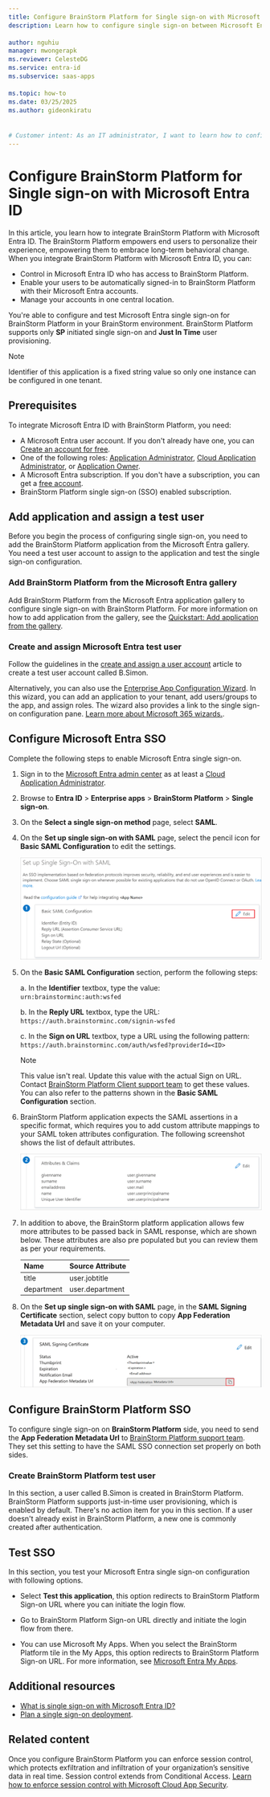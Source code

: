 ```yaml
---
title: Configure BrainStorm Platform for Single sign-on with Microsoft Entra ID
description: Learn how to configure single sign-on between Microsoft Entra ID and BrainStorm Platform.

author: nguhiu
manager: mwongerapk
ms.reviewer: CelesteDG
ms.service: entra-id
ms.subservice: saas-apps

ms.topic: how-to
ms.date: 03/25/2025
ms.author: gideonkiratu


# Customer intent: As an IT administrator, I want to learn how to configure single sign-on between Microsoft Entra ID and BrainStorm Platform so that I can control who has access to BrainStorm Platform, enable automatic sign-in with Microsoft Entra accounts, and manage my accounts in one central location.
---
```


# Configure BrainStorm Platform for Single sign-on with Microsoft Entra ID

In this article, you learn how to integrate BrainStorm Platform with Microsoft Entra ID. The BrainStorm Platform empowers end users to personalize their experience, empowering them to embrace long-term behavioral change. When you integrate BrainStorm Platform with Microsoft Entra ID, you can:

* Control in Microsoft Entra ID who has access to BrainStorm Platform.
* Enable your users to be automatically signed-in to BrainStorm Platform with their Microsoft Entra accounts.
* Manage your accounts in one central location.

You're able to configure and test Microsoft Entra single sign-on for BrainStorm Platform in your BrainStorm environment. BrainStorm Platform supports only **SP** initiated single sign-on and **Just In Time** user provisioning.

> [!NOTE]
> Identifier of this application is a fixed string value so only one instance can be configured in one tenant.

## Prerequisites

To integrate Microsoft Entra ID with BrainStorm Platform, you need:

* A Microsoft Entra user account. If you don't already have one, you can [Create an account for free](https://azure.microsoft.com/free/?WT.mc_id=A261C142F).
* One of the following roles: [Application Administrator](/entra/identity/role-based-access-control/permissions-reference#application-administrator), [Cloud Application Administrator](/entra/identity/role-based-access-control/permissions-reference#cloud-application-administrator), or [Application Owner](/entra/fundamentals/users-default-permissions#owned-enterprise-applications).
* A Microsoft Entra subscription. If you don't have a subscription, you can get a [free account](https://azure.microsoft.com/free/).
* BrainStorm Platform single sign-on (SSO) enabled subscription.

## Add application and assign a test user

Before you begin the process of configuring single sign-on, you need to add the BrainStorm Platform application from the Microsoft Entra gallery. You need a test user account to assign to the application and test the single sign-on configuration.

<a name='add-brainstorm-platform-from-the-azure-ad-gallery'></a>

### Add BrainStorm Platform from the Microsoft Entra gallery

Add BrainStorm Platform from the Microsoft Entra application gallery to configure single sign-on with BrainStorm Platform. For more information on how to add application from the gallery, see the [Quickstart: Add application from the gallery](~/identity/enterprise-apps/add-application-portal.md).

<a name='create-and-assign-azure-ad-test-user'></a>

### Create and assign Microsoft Entra test user

Follow the guidelines in the [create and assign a user account](~/identity/enterprise-apps/add-application-portal-assign-users.md) article to create a test user account called B.Simon.

Alternatively, you can also use the [Enterprise App Configuration Wizard](https://portal.office.com/AdminPortal/home?Q=Docs#/azureadappintegration). In this wizard, you can add an application to your tenant, add users/groups to the app, and assign roles. The wizard also provides a link to the single sign-on configuration pane. [Learn more about Microsoft 365 wizards.](/microsoft-365/admin/misc/azure-ad-setup-guides). 

<a name='configure-azure-ad-sso'></a>

## Configure Microsoft Entra SSO

Complete the following steps to enable Microsoft Entra single sign-on.

1. Sign in to the [Microsoft Entra admin center](https://entra.microsoft.com) as at least a [Cloud Application Administrator](~/identity/role-based-access-control/permissions-reference.md#cloud-application-administrator).
1. Browse to **Entra ID** > **Enterprise apps** > **BrainStorm Platform** > **Single sign-on**.
1. On the **Select a single sign-on method** page, select **SAML**.
1. On the **Set up single sign-on with SAML** page, select the pencil icon for **Basic SAML Configuration** to edit the settings.

   ![Screenshot shows how to edit Basic SAML Configuration.](common/edit-urls.png "Basic Configuration")

1. On the **Basic SAML Configuration** section, perform the following steps:

	a. In the **Identifier** textbox, type the value:
	`urn:brainstorminc:auth:wsfed`

	b. In the **Reply URL** textbox, type the URL:
	`https://auth.brainstorminc.com/signin-wsfed`

	c. In the **Sign on URL** textbox, type a URL using the following pattern:
	`https://auth.brainstorminc.com/auth/wsfed?providerId=<ID>`

	> [!NOTE]
	> This value isn't real. Update this value with the actual Sign on URL. Contact [BrainStorm Platform Client support team](mailto:support@brainstorminc.com) to get these values. You can also refer to the patterns shown in the **Basic SAML Configuration** section.

1. BrainStorm Platform application expects the SAML assertions in a specific format, which requires you to add custom attribute mappings to your SAML token attributes configuration. The following screenshot shows the list of default attributes.

	![Screenshot shows the image of attributes configuration.](common/default-attributes.png "Image")

1. In addition to above, the BrainStorm platform application allows few more attributes to be passed back in SAML response, which are shown below.  These attributes are also pre populated but you can review them as per your requirements.

	| Name |  Source Attribute|
	| ---------------|  --------- |
    | title | user.jobtitle |
	| department | user.department |

1. On the **Set up single sign-on with SAML** page, in the **SAML Signing Certificate** section, select copy button to copy **App Federation Metadata Url** and save it on your computer.

	![Screenshot shows the Certificate download link.](common/copy-metadataurl.png "Certificate")

## Configure BrainStorm Platform SSO

To configure single sign-on on **BrainStorm Platform** side, you need to send the **App Federation Metadata Url** to [BrainStorm Platform support team](mailto:support@brainstorminc.com). They set this setting to have the SAML SSO connection set properly on both sides.

### Create BrainStorm Platform test user

In this section, a user called B.Simon is created in BrainStorm Platform. BrainStorm Platform supports just-in-time user provisioning, which is enabled by default. There's no action item for you in this section. If a user doesn't already exist in BrainStorm Platform, a new one is commonly created after authentication.

## Test SSO 

In this section, you test your Microsoft Entra single sign-on configuration with following options. 

* Select **Test this application**, this option redirects to BrainStorm Platform Sign-on URL where you can initiate the login flow. 

* Go to BrainStorm Platform Sign-on URL directly and initiate the login flow from there.

* You can use Microsoft My Apps. When you select the BrainStorm Platform tile in the My Apps, this option redirects to BrainStorm Platform Sign-on URL. For more information, see [Microsoft Entra My Apps](/azure/active-directory/manage-apps/end-user-experiences#azure-ad-my-apps).

## Additional resources

* [What is single sign-on with Microsoft Entra ID?](~/identity/enterprise-apps/what-is-single-sign-on.md)
* [Plan a single sign-on deployment](~/identity/enterprise-apps/plan-sso-deployment.md).

## Related content

Once you configure BrainStorm Platform you can enforce session control, which protects exfiltration and infiltration of your organization’s sensitive data in real time. Session control extends from Conditional Access. [Learn how to enforce session control with Microsoft Cloud App Security](/cloud-app-security/proxy-deployment-aad).
